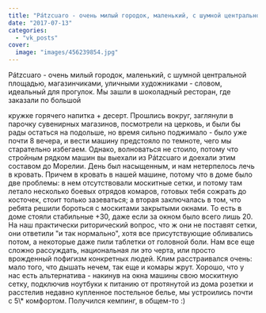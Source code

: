 ```yaml
---
title: "Pátzcuaro - очень милый городок, маленький, с шумной центральной площадью, магазинчиками, уличными х..."
date: "2017-07-13"
categories: 
  - "vk_posts"
cover:
  image: "images/456239854.jpg"
---
```


Pátzcuaro - очень милый городок, маленький, с шумной центральной площадью, магазинчиками, уличными художниками - словом, идеальный для прогулок. Мы зашли в шоколадный ресторан, где заказали по большой

<!--more--> кружке горячего напитка + десерт. Прошлись вокруг, заглянули в парочку сувенирных магазинов, посмотрели на церковь, и были бы рады остаться на подольше, но время сильно поджимало - было уже почти 8 вечера, и вести машину предстояло по темноте, чего мы старательно избегаем. Однако, волноваться не стоило, потому что стройным рядком машин вы выехали из Pátzcuaro и доехали этим составом до Морелии. День был насыщенным, и нам нетерпелось лечь в кровать. Причем в кровать в нашей машине, потому что в доме было две проблемы: в нем отсутствовали москитные сетки, и потому там летало несколько боевых отрядов комаров, готовых тебя сожрать до косточек, стоит только зазеваться; а вторая заключалась в том, что ребята решили бороться с москитами закрытыми окнами. То есть в доме стояли стабильные +30, даже если за окном было всего лишь 20. На наш практически риторический вопрос, что ж они не поставят сетки, они ответили "и так нормально", хотя все присутствующие обливались потом, а некоторые даже пили таблетки от головной боли. Нам все еще сложно рассуждать, национальная ли это черта, или просто врожденный пофигизм конкретных людей. Клим расстраивался очень: мало того, что дышать нечем, так еще и комары жрут. Хорошо, что у нас есть альтернатива - накинув на окна машины свою москитную сетку, подключив ноутбуки к питанию от протянутой из дома розетки и расстелив недавно купленное постельное белье, мы устроились почти с 5\* комфортом. Получился кемпинг, в общем-то :)
